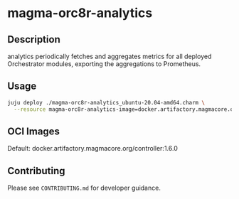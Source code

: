 # magma-orc8r-analytics

## Description
analytics periodically fetches and aggregates metrics for all deployed Orchestrator modules, 
exporting the aggregations to Prometheus.

## Usage

```bash
juju deploy ./magma-orc8r-analytics_ubuntu-20.04-amd64.charm \
  --resource magma-orc8r-analytics-image=docker.artifactory.magmacore.org/controller:1.6.0
```

## OCI Images

Default: docker.artifactory.magmacore.org/controller:1.6.0

## Contributing

Please see `CONTRIBUTING.md` for developer guidance.
